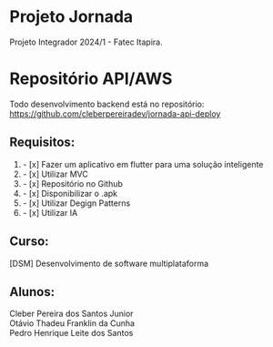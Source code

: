 # Projeto Jornada
Projeto Integrador 2024/1 - Fatec Itapira.

# Repositório API/AWS
Todo desenvolvimento backend está no repositório: https://github.com/cleberpereiradev/jornada-api-deploy

## Requisitos:
<ol>
    <li>- [x] Fazer um aplicativo em flutter para uma solução inteligente​</li>
    <li>- [x] Utilizar MVC</li>
    <li>- [x] Repositório no Github</li>
    <li>- [x] Disponibilizar o .apk</li>
    <li>- [x] Utilizar Degign Patterns</li>
    <li>- [x] Utilizar IA</li>
</ol> 

## Curso:

[DSM] Desenvolvimento de software multiplataforma

## Alunos:

Cleber Pereira dos Santos Junior<br>
Otávio Thadeu Franklin da Cunha<br>
Pedro Henrique Leite dos Santos<br>
